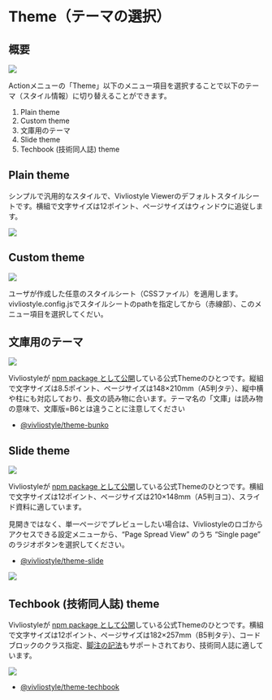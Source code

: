 # Theme（テーマの選択）

## 概要

![ ](images/functions-of-the-actions-menu/theme/fig-1.png)

Actionメニューの「Theme」以下のメニュー項目を選択することで以下のテーマ（スタイル情報）に切り替えることができます。

1. Plain theme
2. Custom theme
3. 文庫用のテーマ
4. Slide theme
5. Techbook (技術同人誌) theme

## Plain theme

シンプルで汎用的なスタイルで、Vivliostyle Viewerのデフォルトスタイルシートです。横組で文字サイズは12ポイント、ページサイズはウィンドウに追従します。

![ ](images/functions-of-the-actions-menu/theme/fig-2.png)

## Custom theme

![ ](images/functions-of-the-actions-menu/theme/fig-3.png)

ユーザが作成した任意のスタイルシート（CSSファイル）を適用します。vivliostyle.config.jsでスタイルシートのpathを指定してから（赤線部）、このメニュー項目を選択してくだい。

## 文庫用のテーマ

![ ](images/functions-of-the-actions-menu/theme/fig-4.png)

Vivliostyleが [npm package として公開](https://www.npmjs.com/package/@vivliostyle/theme-bunko)している公式Themeのひとつです。縦組で文字サイズは8.5ポイント、ページサイズは148×210mm（A5判タテ）、縦中横や柱にも対応しており、長文の読み物に合います。テーマ名の「文庫」は読み物の意味で、文庫版=B6とは違うことに注意してください

- [@vivliostyle/theme-bunko](https://vivliostyle.github.io/themes/#/ja/gallery#vivliostyletheme-bunko)

## Slide theme

![ ](images/functions-of-the-actions-menu/theme/fig-5.png)

Vivliostyleが [npm package として公開](https://www.npmjs.com/package/@vivliostyle/theme-slide)している公式Themeのひとつです。横組で文字サイズは12ポイント、ページサイズは210×148mm（A5判ヨコ）、スライド資料に適しています。

見開きではなく、単一ページでプレビューしたい場合は、Vivliostyleのロゴからアクセスできる設定メニューから、“Page Spread View” のうち “Single page” のラジオボタンを選択してください。

- [@vivliostyle/theme-slide](https://vivliostyle.github.io/themes/#/ja/gallery#vivliostyletheme-slide)

![ ](images/functions-of-the-actions-menu/theme/fig-6.png)

## Techbook (技術同人誌) theme

Vivliostyleが [npm package として公開](https://www.npmjs.com/package/@vivliostyle/theme-techbook)している公式Themeのひとつです。横組で文字サイズは12ポイント、ページサイズは182×257mm（B5判タテ）、コードブロックのクラス指定、[脚注の記法](https://vivliostyle.org/ja/make-books-with-create-book/#%E8%84%9A%E6%B3%A8)もサポートされており、技術同人誌に適しています。

![ ](images/functions-of-the-actions-menu/theme/fig-7.png)

- [@vivliostyle/theme-techbook](https://vivliostyle.github.io/themes/#/ja/gallery#vivliostyletheme-techbook)